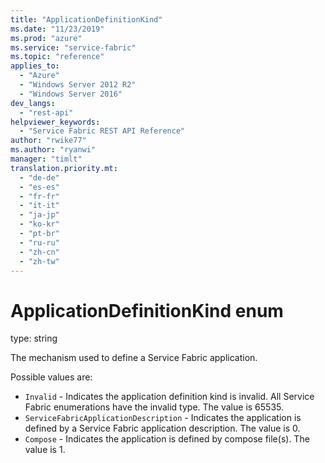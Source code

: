 ```yaml
---
title: "ApplicationDefinitionKind"
ms.date: "11/23/2019"
ms.prod: "azure"
ms.service: "service-fabric"
ms.topic: "reference"
applies_to: 
  - "Azure"
  - "Windows Server 2012 R2"
  - "Windows Server 2016"
dev_langs: 
  - "rest-api"
helpviewer_keywords: 
  - "Service Fabric REST API Reference"
author: "rwike77"
ms.author: "ryanwi"
manager: "timlt"
translation.priority.mt: 
  - "de-de"
  - "es-es"
  - "fr-fr"
  - "it-it"
  - "ja-jp"
  - "ko-kr"
  - "pt-br"
  - "ru-ru"
  - "zh-cn"
  - "zh-tw"
---
```

# ApplicationDefinitionKind enum

type: string

The mechanism used to define a Service Fabric application.


Possible values are: 

  - `Invalid` - Indicates the application definition kind is invalid. All Service Fabric enumerations have the invalid type. The value is 65535.
  - `ServiceFabricApplicationDescription` - Indicates the application is defined by a Service Fabric application description. The value is 0.
  - `Compose` - Indicates the application is defined by compose file(s). The value is 1.

